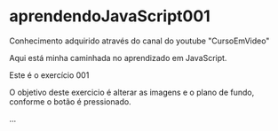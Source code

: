 # aprendendoJavaScript001

Conhecimento adquirido através do canal do youtube "CursoEmVideo"

Aqui está minha caminhada no aprendizado em JavaScript.

Este é o exercício 001

O objetivo deste exercicio é alterar as imagens e o plano de fundo, conforme o botão é pressionado.

... 